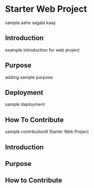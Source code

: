 # Starter Web Project

sampla aahe sagala kaay

## Introduction

example introduction for web project

## Purpose

adding sample purpose

## Deployment

sample deployment

## How To Contribute

sample contribution# Starter Web Project
## Introduction
## Purpose
## How to Contribute
